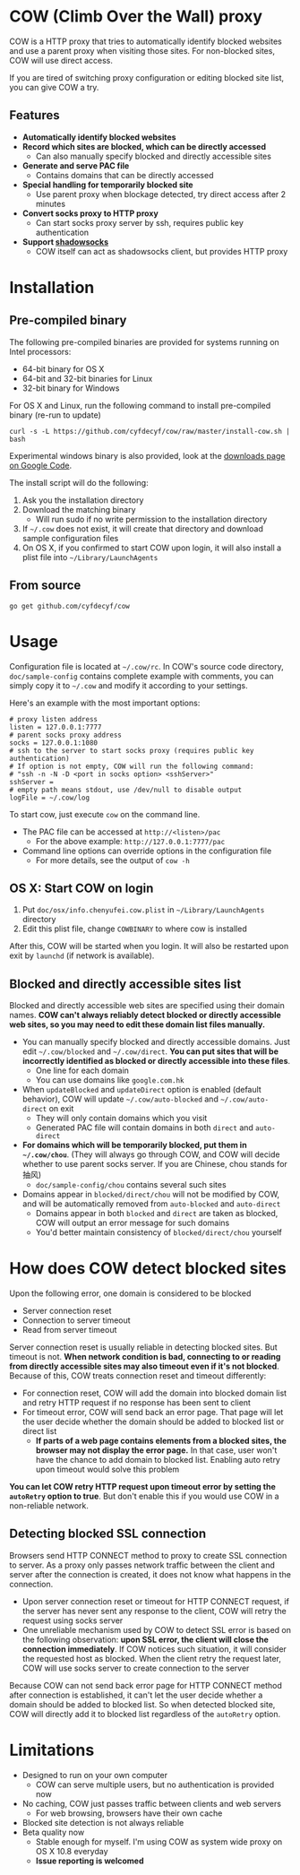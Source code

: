 # COW (Climb Over the Wall) proxy  #

COW is a HTTP proxy that tries to automatically identify blocked websites and use a parent proxy when visiting those sites. For non-blocked sites, COW will use direct access.

If you are tired of switching proxy configuration or editing blocked site list, you can give COW a try.

## Features ##

- **Automatically identify blocked websites**
- **Record which sites are blocked, which can be directly accessed**
  - Can also manually specify blocked and directly accessible sites
- **Generate and serve PAC file**
  - Contains domains that can be directly accessed
- **Special handling for temporarily blocked site**
  - Use parent proxy when blockage detected, try direct access after 2 minutes
- **Convert socks proxy to HTTP proxy**
  - Can start socks proxy server by ssh, requires public key authentication
- **Support [shadowsocks](https://github.com/clowwindy/shadowsocks-nodejs/)**
  - COW itself can act as shadowsocks client, but provides HTTP proxy

# Installation #

## Pre-compiled binary

The following pre-compiled binaries are provided for systems running on Intel processors:

- 64-bit binary for OS X
- 64-bit and 32-bit binaries for Linux
- 32-bit binary for Windows

For OS X and Linux, run the following command to install pre-compiled binary (re-run to update)

    curl -s -L https://github.com/cyfdecyf/cow/raw/master/install-cow.sh | bash

Experimental windows binary is also provided, look at the [downloads page on Google Code](http://code.google.com/p/cow-proxy/downloads/list).

The install script will do the following:

1. Ask you the installation directory
2. Download the matching binary
   - Will run sudo if no write permission to the installation directory
3. If `~/.cow` does not exist, it will create that directory and download sample configuration files
4. On OS X, if you confirmed to start COW upon login, it will also install a plist file into `~/Library/LaunchAgents`

## From source ##

    go get github.com/cyfdecyf/cow

# Usage #

Configuration file is located at `~/.cow/rc`. In COW's source code directory, `doc/sample-config` contains complete example with comments, you can simply copy it to `~/.cow` and modify it according to your settings.

Here's an example with the most important options:

    # proxy listen address
    listen = 127.0.0.1:7777
    # parent socks proxy address
    socks = 127.0.0.1:1080
    # ssh to the server to start socks proxy (requires public key authentication)
    # If option is not empty, COW will run the following command:
    # "ssh -n -N -D <port in socks option> <sshServer>"
    sshServer =
    # empty path means stdout, use /dev/null to disable output
    logFile = ~/.cow/log

To start cow, just execute `cow` on the command line.

- The PAC file can be accessed at `http://<listen>/pac`
  - For the above example: `http://127.0.0.1:7777/pac`
- Command line options can override options in the configuration file
  - For more details, see the output of `cow -h`

## OS X: Start COW on login ##

1. Put `doc/osx/info.chenyufei.cow.plist` in `~/Library/LaunchAgents` directory
2. Edit this plist file, change `COWBINARY` to where cow is installed

After this, COW will be started when you login. It will also be restarted upon exit by `launchd` (if network is available).

## Blocked and directly accessible sites list ##

Blocked and directly accessible web sites are specified using their domain names. **COW can't always reliably detect blocked or directly accessible web sites, so you may need to edit these domain list files manually.**

- You can manually specify blocked and directly accessible domains. Just edit `~/.cow/blocked` and `~/.cow/direct`. **You can put sites that will be incorrectly identified as blocked or directly accessible into these files**.
  - One line for each domain
  - You can use domains like `google.com.hk`
- When `updateBlocked` and `updateDirect` option is enabled (default behavior), COW will update `~/.cow/auto-blocked` and `~/.cow/auto-direct` on exit
  - They will only contain domains which you visit
  - Generated PAC file will contain domains in both `direct` and `auto-direct`
- **For domains which will be temporarily blocked, put them in `~/.cow/chou`**. (They will always go through COW, and COW will decide whether to use parent socks server. If you are Chinese, chou stands for 抽风)
  - `doc/sample-config/chou` contains several such sites
- Domains appear in `blocked/direct/chou` will not be modified by COW, and will be automatically removed from `auto-blocked` and `auto-direct`
  - Domains appear in both `blocked` and `direct` are taken as blocked, COW will output an error message for such domains
  - You'd better maintain consistency of `blocked/direct/chou` yourself

# How does COW detect blocked sites

Upon the following error, one domain is considered to be blocked
  - Server connection reset
  - Connection to server timeout
  - Read from server timeout

Server connection reset is usually reliable in detecting blocked sites. But timeout is not. **When network condition is bad, connecting to or reading from directly accessible sites may also timeout even if it's not blocked**. Because of this, COW treats connection reset and timeout differently:

- For connection reset, COW will add the domain into blocked domain list and retry HTTP request if no response has been sent to client
- For timeout error, COW will send back an error page. That page will let the user decide whether the domain should be added to blocked list or direct list
  - **If parts of a web page contains elements from a blocked sites, the browser may not display the error page.** In that case, user won't have the chance to add domain to blocked list. Enabling auto retry upon timeout would solve this problem

**You can let COW retry HTTP request upon timeout error by setting the `autoRetry` option to true**. But don't enable this if you would use COW in a non-reliable network.

## Detecting blocked SSL connection ##

Browsers send HTTP CONNECT method to proxy to create SSL connection to server. As a proxy only passes network traffic between the client and server after the connection is created, it does not know what happens in the connection.

- Upon server connection reset or timeout for HTTP CONNECT request, if the server has never sent any response to the client, COW will retry the request using socks server
- One unreliable mechanism used by COW to detect SSL error is based on the following observation: **upon SSL error, the client will close the connection immediately**. If COW notices such situation, it will consider the requested host as blocked. When the client retry the request later, COW will use socks server to create connection to the server

Because COW can not send back error page for HTTP CONNECT method after connection is established, it can't let the user decide whether a domain should be added to blocked list. So when detected blocked site, COW will directly add it to blocked list regardless of the `autoRetry` option.

# Limitations #

- Designed to run on your own computer
  - COW can serve multiple users, but no authentication is provided now
- No caching, COW just passes traffic between clients and web servers
  - For web browsing, browsers have their own cache
- Blocked site detection is not always reliable
- Beta quality now
  - Stable enough for myself. I'm using COW as system wide proxy on OS X 10.8 everyday
  - **Issue reporting is welcomed**
